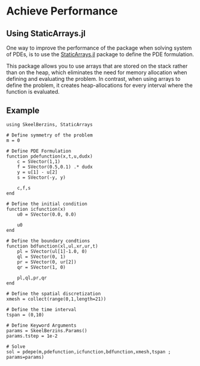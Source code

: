 # Achieve Performance

## Using StaticArrays.jl

One way to improve the performance of the package when solving system of PDEs, is to use the [StaticArrays.jl](https://github.com/JuliaArrays/StaticArrays.jl) package to define the PDE formulation.

This package allows you to use arrays that are stored on the stack rather than on the heap, which eliminates the need for memory allocation when defining and evaluating the problem.
In contrast, when using arrays to define the problem, it creates heap-allocations for every interval where the function is evaluated.

## Example

```
using SkeelBerzins, StaticArrays

# Define symmetry of the problem
m = 0

# Define PDE Formulation
function pdefunction(x,t,u,dudx)
    c = SVector(1,1)
    f = SVector(0.5,0.1) .* dudx
    y = u[1] - u[2]
    s = SVector(-y, y)

    c,f,s
end

# Define the initial condition
function icfunction(x)
    u0 = SVector(0.0, 0.0)
    
    u0
end

# Define the boundary condtions
function bdfunction(xl,ul,xr,ur,t)
    pl = SVector(ul[1]-1.0, 0)
    ql = SVector(0, 1)
    pr = SVector(0, ur[2])
    qr = SVector(1, 0)

    pl,ql,pr,qr
end

# Define the spatial discretization
xmesh = collect(range(0,1,length=21))

# Define the time interval
tspan = (0,10)

# Define Keyword Arguments
params = SkeelBerzins.Params()
params.tstep = 1e-2

# Solve
sol = pdepe(m,pdefunction,icfunction,bdfunction,xmesh,tspan ; params=params)
```
